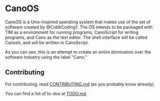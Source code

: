 # CanoOS

CanoOS is a Unix-inspired operating system that makes use of the set of software created by @CobbCoding1. The OS intends to be packaged with TIM as a environment for running programs, CanoScript for writing programs, and Cano as the text editor. The shell interface will be called Canosh, and will be written in CanoScript.

As you can see, this is an attempt to create an entire domination over the software industry using the label "Cano."

## Contributing

For contributing, read [CONTRIBUTING.md](https://github.com/Garihosu/CanoOS/blob/main/CONTRIBUTING.md) (as you probably know already).

You can find a list of to-dos at [TODO.md](https://github.com/Garihosu/CanoOS/blob/main/TODO.md).

